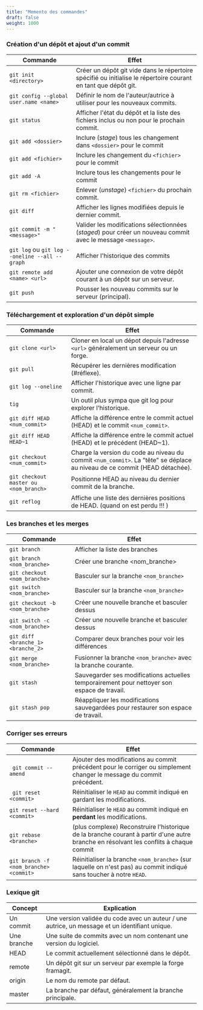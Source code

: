 ```yaml
---
title: "Memento des commandes"
draft: false
weight: 1000
---
```


### Création d'un dépôt et ajout d'un commit

| Commande                                       | Effet                                                                                                          |
| ---------------------------------------------- | -------------------------------------------------------------------------------------------------------------- |
| `git init <directory>`                         | Créer un dépôt git vide dans le répertoire spécifié ou initialise le répertoire courant en tant que dépôt git. |
| `git config --global user.name <name>`         | Définir le nom de l'auteur/autrice à utiliser pour les nouveaux commits.                                       |
| `git status`                                   | Afficher l'état du dépôt et la liste des fichiers inclus ou non pour le prochain commit.                       |
| `git add <dossier>`                            | Inclure (_stage_) tous les changement dans `<dossier>` pour le commit                                          |
| `git add <fichier>`                            | Inclure les changement du `<fichier>` pour le commit                                                           |
| `git add -A`                                   | Inclure tous les changements pour le commit                                                                    |
| `git rm <fichier>`                             | Enlever (_unstage_) `<fichier>` du prochain commit.                                                            |
| `git diff`                                     | Afficher les lignes modifiées depuis le dernier commit.                                                        |
| `git commit -m "<message>"`                    | Valider les modifications sélectionnées (_staged_) pour créer un nouveau commit avec le message `<message>`.   |
| `git log` ou `git log --oneline --all --graph` | Afficher l'historique des commits                                                                              |
| `git remote add <name> <url>`                  | Ajouter une connexion de votre dépôt courant à un dépôt sur un serveur.                                        |
| `git push`                                     | Pousser les nouveau commits sur le serveur (principal).                                                        |

### Téléchargement et exploration d'un dépôt simple

| Commande                              | Effet                                                                                                                      |
| ------------------------------------- | -------------------------------------------------------------------------------------------------------------------------- |
| `git clone <url>`                     | Cloner en local un dépot depuis l'adresse `<url>` généralement un serveur ou un forge.                                     |
| `git pull `                           | Récupérer les dernières modification (#réflexe).                                                                           |
| `git log --oneline`                   | Afficher l'historique avec une ligne par commit.                                                                           |
| `tig`                                 | Un outil plus sympa que git log pour explorer l'historique.                                                                |
| `git diff HEAD <num_commit>`          | Affiche la différence entre le commit actuel (HEAD) et le commit `<num_commit>`.                                           |
| `git diff HEAD HEAD~1`                | Affiche la différence entre le commit actuel (HEAD) et le précédent (HEAD~1).                                              |
| `git checkout <num_commit>`           | Charge la version du code au niveau du commit `<num_commit>`. La "tête" se déplace au niveau de ce commit (HEAD détachée). |
| `git checkout master ou <nom_branch>` | Positionne HEAD au niveau du dernier commit de la branche.                                                                 |
| `git reflog`                          | Affiche une liste des dernières positions de HEAD. (quand on est perdu !!! )                                               |

### Les branches et les merges

| Commande                           | Effet                                                          |
| ---------------------------------- | -------------------------------------------------------------- |
| `git branch`                       | Afficher la liste des branches                                  |
| `git branch <nom_branche>`                       | Créer une branche <nom_branche>             |
| `git checkout <nom_branche>`       | Basculer sur la branche `<nom_branche>`                        |
| `git switch <nom_branche>`       | Basculer sur la branche `<nom_branche>`                        |
| `git checkout -b <nom_branche>`    | Créer une nouvelle branche et basculer dessus                  |
| `git switch -c <nom_branche>`    | Créer une nouvelle branche et basculer dessus                  |
| `git diff <branche_1> <branche_2>` | Comparer deux branches pour voir les différences               |
| `git merge <nom_branche> `         | Fusionner la branche `<nom_branche>` avec la branche courante. |
| `git stash `         | Sauvegarder ses modifications actuelles temporairement pour nettoyer son espace de travail. |
| `git stash pop`         | Réappliquer les modifications sauvegardées pour restaurer son espace de travail. |

### Corriger ses erreurs

| Commande                    | Effet                                                                                                                                  |
| --------------------------- | -------------------------------------------------------------------------------------------------------------------------------------- |
| ` git commit --amend`       | Ajouter des modifications au commit précédent pour le corriger ou simplement changer le message du commit précédent.                   |
| ` git reset <commit>`       | Réinitialiser le `HEAD` au commit indiqué en gardant les modifications.                                                                |
| `git reset --hard <commit>` | Réinitialiser le `HEAD` au commit indiqué en **perdant** les modifications.                                                            |
| `git rebase <branche>`      | (plus complexe) Reconstruire l'historique de la branche courant à partir d'une autre branche en résolvant les conflits à chaque commit |
| `git branch -f <nom_branche> <commit>`                | Réinitialiser la branche `<nom_branche>` (sur laquelle on n'est pas) au commit indiqué sans toucher à notre `HEAD`.                     |


### Lexique git

| Concept     | Explication                                                                                    |
| ----------- | ---------------------------------------------------------------------------------------------- |
| Un commit   | Une version validée du code avec un auteur / une autrice, un message et un identifiant unique. |
| Une branche | Une suite de commits avec un nom contenant une version du logiciel.                            |
| HEAD        | Le commit actuellement sélectionné dans le dépôt.                                              |
| remote      | Un dépôt git sur un serveur par exemple la forge framagit.                                     |
| origin      | Le nom du remote par défaut.                                                                   |
| master      | La branche par défaut, généralement la branche principale.                                     |

